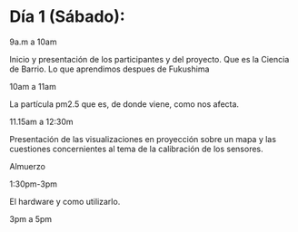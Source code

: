 # Día 1 \(Sábado\):



9a.m a 10am 

Inicio y presentación de los participantes y del proyecto. Que es la Ciencia de Barrio. Lo que aprendimos despues de Fukushima

10am a 11am

La partícula pm2.5 que es, de donde viene, como nos afecta.

11.15am a 12:30m

Presentación de las visualizaciones en proyección sobre un mapa y las cuestiones concernientes al tema de la calibración de los sensores.

Almuerzo

1:30pm-3pm

El hardware y como utilizarlo.

3pm a 5pm





